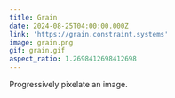 ```yaml
---
title: Grain
date: 2024-08-25T04:00:00.000Z
link: 'https://grain.constraint.systems'
image: grain.png
gif: grain.gif
aspect_ratio: 1.2698412698412698
---
```


Progressively pixelate an image.
